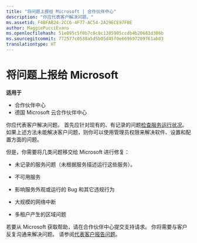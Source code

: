 ```yaml
---
title: "将问题上报给 Microsoft | 合作伙伴中心"
description: "你应代表客户解决问题。"
ms.assetid: F4BFAB24-2CC6-4F77-AC54-2A29ECE97F0E
author: MaggiePucciEvans
ms.openlocfilehash: 51e095c5f0b7c0c8c1305905ccdb4b20683d386b
ms.sourcegitcommit: 772577c0538a5d5b05d45f0e669697209761ab03
translationtype: HT
---
```

# <a name="escalate-problems-to-microsoft"></a>将问题上报给 Microsoft

**适用于**

-  合作伙伴中心
-  德国 Microsoft 云合作伙伴中心

你应代表客户解决问题。 首先应针对现有的、有记录的问题[检查服务运行状况](check-service-health.md)。 如果上述方法未能解决客户问题，则你可以使用管理员权限来解决软件、设置和配置方面的问题。

但是，你需要将几类问题移交给 Microsoft 进行修复：

-   未记录的服务问题（未根据服务描述运行这些服务）。

-   不可用服务

-   影响服务外观或运行的 Bug 和其它违规行为

-   大规模的网络中断

-   多租户产生的区域问题

若要从 Microsoft 获取帮助，请在合作伙伴中心提交支持请求。 你将需要与客户反复沟通来解决问题。 请参阅[代表客户报告问题](report-problems-on-behalf-of-a-customer.md)。

 

 



